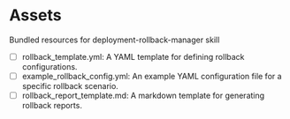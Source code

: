 # Assets

Bundled resources for deployment-rollback-manager skill

- [ ] rollback_template.yml: A YAML template for defining rollback configurations.
- [ ] example_rollback_config.yml: An example YAML configuration file for a specific rollback scenario.
- [ ] rollback_report_template.md: A markdown template for generating rollback reports.
